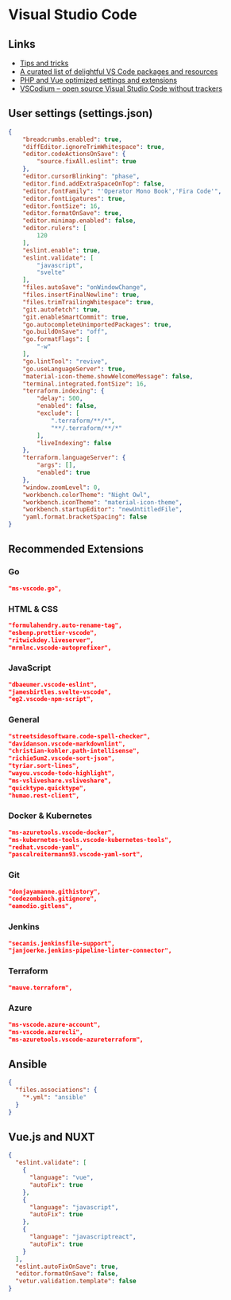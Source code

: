 # Visual Studio Code

## Links

- [Tips and tricks](https://github.com/Microsoft/vscode-tips-and-tricks)
- [A curated list of delightful VS Code packages and resources](https://github.com/viatsko/awesome-vscode)
- [PHP and Vue optimized settings and extensions](http://calebporzio.com/my-vs-code-setup-2/)
- [VSCodium – open source Visual Studio Code without trackers](https://www.fossmint.com/vscodium-clone-of-visual-studio-code-for-linux/)

## User settings (settings.json)

```json
{
    "breadcrumbs.enabled": true,
    "diffEditor.ignoreTrimWhitespace": true,
    "editor.codeActionsOnSave": {
        "source.fixAll.eslint": true
    },
    "editor.cursorBlinking": "phase",
    "editor.find.addExtraSpaceOnTop": false,
    "editor.fontFamily": "'Operator Mono Book','Fira Code'",
    "editor.fontLigatures": true,
    "editor.fontSize": 16,
    "editor.formatOnSave": true,
    "editor.minimap.enabled": false,
    "editor.rulers": [
        120
    ],
    "eslint.enable": true,
    "eslint.validate": [
        "javascript",
        "svelte"
    ],
    "files.autoSave": "onWindowChange",
    "files.insertFinalNewline": true,
    "files.trimTrailingWhitespace": true,
    "git.autofetch": true,
    "git.enableSmartCommit": true,
    "go.autocompleteUnimportedPackages": true,
    "go.buildOnSave": "off",
    "go.formatFlags": [
        "-w"
    ],
    "go.lintTool": "revive",
    "go.useLanguageServer": true,
    "material-icon-theme.showWelcomeMessage": false,
    "terminal.integrated.fontSize": 16,
    "terraform.indexing": {
        "delay": 500,
        "enabled": false,
        "exclude": [
            ".terraform/**/*",
            "**/.terraform/**/*"
        ],
        "liveIndexing": false
    },
    "terraform.languageServer": {
        "args": [],
        "enabled": true
    },
    "window.zoomLevel": 0,
    "workbench.colorTheme": "Night Owl",
    "workbench.iconTheme": "material-icon-theme",
    "workbench.startupEditor": "newUntitledFile",
    "yaml.format.bracketSpacing": false
}
```

## Recommended Extensions

### Go

```json
"ms-vscode.go",
```

### HTML & CSS

```json
"formulahendry.auto-rename-tag",
"esbenp.prettier-vscode",
"ritwickdey.liveserver",
"mrmlnc.vscode-autoprefixer",
```

### JavaScript

```json
"dbaeumer.vscode-eslint",
"jamesbirtles.svelte-vscode",
"eg2.vscode-npm-script",
```

### General

```json
"streetsidesoftware.code-spell-checker",
"davidanson.vscode-markdownlint",
"christian-kohler.path-intellisense",
"richie5um2.vscode-sort-json",
"tyriar.sort-lines",
"wayou.vscode-todo-highlight",
"ms-vsliveshare.vsliveshare",
"quicktype.quicktype",
"humao.rest-client",
```

### Docker & Kubernetes

```json
"ms-azuretools.vscode-docker",
"ms-kubernetes-tools.vscode-kubernetes-tools",
"redhat.vscode-yaml",
"pascalreitermann93.vscode-yaml-sort",
```

### Git

```json
"donjayamanne.githistory",
"codezombiech.gitignore",
"eamodio.gitlens",
```

### Jenkins

```json
"secanis.jenkinsfile-support",
"janjoerke.jenkins-pipeline-linter-connector",
```

### Terraform

```json
"mauve.terraform",
```

### Azure

```json
"ms-vscode.azure-account",
"ms-vscode.azurecli",
"ms-azuretools.vscode-azureterraform",
```

## Ansible

```json
{
  "files.associations": {
    "*.yml": "ansible"
  }
}
```

## Vue.js and NUXT

```json
{
  "eslint.validate": [
    {
      "language": "vue",
      "autoFix": true
    },
    {
      "language": "javascript",
      "autoFix": true
    },
    {
      "language": "javascriptreact",
      "autoFix": true
    }
  ],
  "eslint.autoFixOnSave": true,
  "editor.formatOnSave": false,
  "vetur.validation.template": false
}
```
